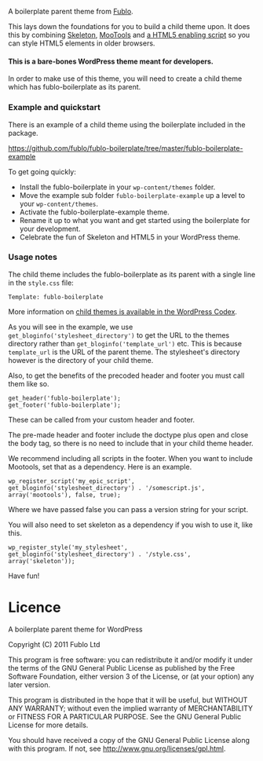 A boilerplate parent theme from [Fublo](http://fublo.net).

This lays down the foundations for you to build a child theme upon. It does this by combining [Skeleton](http://www.getskeleton.com/), [MooTools](http://mootools.net) and [a HTML5 enabling script](http://remysharp.com/2009/01/07/html5-enabling-script) so you can style HTML5 elements in older browsers.

#### This is a bare-bones WordPress theme meant for developers.

In order to make use of this theme, you will need to create a child theme which has fublo-boilerplate as its parent.

### Example and quickstart

There is an example of a child theme using the boilerplate included in the package.

https://github.com/fublo/fublo-boilerplate/tree/master/fublo-boilerplate-example

To get going quickly:

* Install the fublo-boilerplate in your `wp-content/themes` folder.
* Move the example sub folder `fublo-boilerplate-example` up a level to your `wp-content/themes`.
* Activate the fublo-boilerplate-example theme.
* Rename it up to what you want and get started using the boilerplate for your development.
* Celebrate the fun of Skeleton and HTML5 in your WordPress theme.

### Usage notes

The child theme includes the fublo-boilerplate as its parent with a single line in the `style.css` file:

    Template: fublo-boilerplate

More information on [child themes is available in the WordPress Codex](http://codex.wordpress.org/Child_Themes).

As you will see in the example, we use `get_bloginfo('stylesheet_directory')` to get the URL to the themes directory rather than `get_bloginfo('template_url')` etc. This is because `template_url` is the URL of the parent theme. The stylesheet's directory however is the directory of your child theme.

Also, to get the benefits of the precoded header and footer you must call them like so.

    get_header('fublo-boilerplate');
    get_footer('fublo-boilerplate');

These can be called from your custom header and footer.

The pre-made header and footer include the doctype plus open and close the body tag, so there is no need to include that in your child theme header.

We recommend including all scripts in the footer. When you want to include Mootools, set that as a dependency. Here is an example.

	wp_register_script('my_epic_script', get_bloginfo('stylesheet_directory') . '/somescript.js', array('mootools'), false, true);

Where we have passed false you can pass a version string for your script.

You will also need to set skeleton as a dependency if you wish to use it, like this.

    wp_register_style('my_stylesheet', get_bloginfo('stylesheet_directory') . '/style.css', array('skeleton'));

Have fun!

# Licence

A boilerplate parent theme for WordPress

Copyright (C) 2011 Fublo Ltd

This program is free software: you can redistribute it and/or modify
it under the terms of the GNU General Public License as published by
the Free Software Foundation, either version 3 of the License, or
(at your option) any later version.

This program is distributed in the hope that it will be useful,
but WITHOUT ANY WARRANTY; without even the implied warranty of
MERCHANTABILITY or FITNESS FOR A PARTICULAR PURPOSE.  See the
GNU General Public License for more details.

You should have received a copy of the GNU General Public License
along with this program.  If not, see <http://www.gnu.org/licenses/gpl.html>.